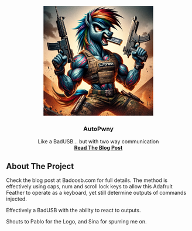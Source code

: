 
  <div align="center">
    <img src="https://github.com/secsi/AutoPwny/blob/main/AutoPwnyLogo.jpeg" alt="Logo" width="300" height="300">
  </div>  
    <h3 align="center">AutoPwny</h3>

  <p align="center">
    Like a BadUSB... but with two way communication
    <br />
    <a href="https://blog.badoosb.com/autopwny-the-intelligent-badusb/"><strong>Read The Blog Post</strong></a>


<!-- ABOUT THE PROJECT -->
## About The Project

Check the blog post at Badoosb.com for full details. The method is effectively using caps, num and scroll lock keys to allow this Adafruit Feather to operate as a keyboard, yet still determine outputs of commands injected.

Effectively a BadUSB with the ability to react to outputs.

Shouts to Pablo for the Logo, and Sina for spurring me on.


